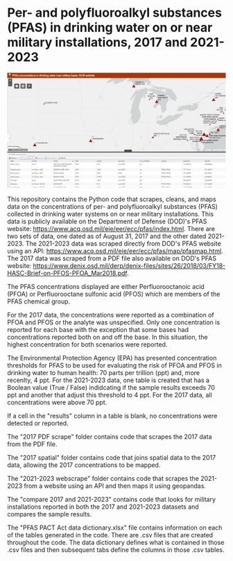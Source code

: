 <h1>Per- and polyfluoroalkyl substances (PFAS) in drinking water on or near military installations, 2017 and 2021-2023</h1>

<img src= 'https://github.com/department-of-veterans-affairs/DAPM-PFAS-PACT-ACT/blob/main/map%202018%20image.JPG'>


This repository contains the Python code that scrapes, cleans, and maps data on the concentrations of per- and polyfluoroalkyl substances (PFAS) collected in drinking water systems on or near military installations. This data is publicly available on the Department of Defense (DOD)'s PFAS website: https://www.acq.osd.mil/eie/eer/ecc/pfas/index.html. There are two sets of data, one dated as of August 31, 2017 and the other dated 2021-2023. The 2021-2023 data was scraped directly from DOD's PFAS website using an API: https://www.acq.osd.mil/eie/eer/ecc/pfas/map/pfasmap.html. The 2017 data was scraped from a PDF file also available on DOD's PFAS website: https://www.denix.osd.mil/derp/denix-files/sites/26/2018/03/FY18-HASC-Brief-on-PFOS-PFOA_Mar2018.pdf.

The PFAS concentrations displayed are either Perfluorooctanoic acid (PFOA) or Perfluorooctane sulfonic acid (PFOS) which are members of the PFAS chemical group. 

For the 2017 data, the concentrations were reported as a combination of PFOA and PFOS or the analyte was unspecified. Only one concentration is reported for each base with the exception that some bases had concentrations reported both on and off the base. In this situation, the highest concentration for both scenarios were reported. 

The Environmental Protection Agency (EPA) has presented concentration thresholds for PFAS to be used for evaluating the risk of PFOA and PFOS in drinking water to human health: 70 parts per trillion (ppt) and, more recenlty, 4 ppt. For the 2021-2023 data, one table is created that has a Boolean value (True / False) indidcating if the sample results exceeds 70 ppt and another that adjust this threshold to 4 ppt. For the 2017 data, all concentrations were above 70 ppt. 
 
If a cell in the "results" column in a table is blank, no concentrations were detected or reported. 

The "2017 PDF scrape" folder contains code that scrapes the 2017 data from the PDF file. 

The "2017 spatial" folder contains code that joins spatial data to the 2017 data, allowing the 2017 concentrations to be mapped. 

The "2021-2023 webscrape" folder contains code that scrapes the 2021-2023 from a website using an API and then maps it using geopandas. 

The "compare 2017 and 2021-2023" contains code that looks for military installations reported in both the 2017 and 2021-2023 datasets and compares the sample results. 


The "PFAS PACT Act data dictionary.xlsx" file contains information on each of the tables generated in the code. There are .csv files that are created throughout the code. The data dictionary defines what is contained in those .csv files and then subsequent tabs define the columns in those .csv tables. 
